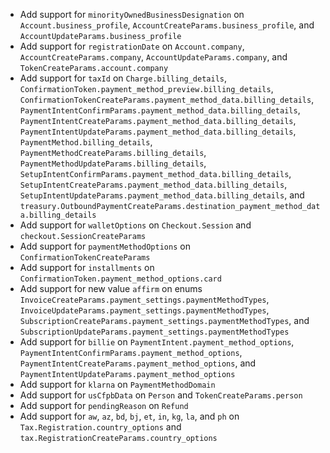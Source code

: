 * Add support for `minorityOwnedBusinessDesignation` on `Account.business_profile`, `AccountCreateParams.business_profile`, and `AccountUpdateParams.business_profile`
* Add support for `registrationDate` on `Account.company`, `AccountCreateParams.company`, `AccountUpdateParams.company`, and `TokenCreateParams.account.company`
* Add support for `taxId` on `Charge.billing_details`, `ConfirmationToken.payment_method_preview.billing_details`, `ConfirmationTokenCreateParams.payment_method_data.billing_details`, `PaymentIntentConfirmParams.payment_method_data.billing_details`, `PaymentIntentCreateParams.payment_method_data.billing_details`, `PaymentIntentUpdateParams.payment_method_data.billing_details`, `PaymentMethod.billing_details`, `PaymentMethodCreateParams.billing_details`, `PaymentMethodUpdateParams.billing_details`, `SetupIntentConfirmParams.payment_method_data.billing_details`, `SetupIntentCreateParams.payment_method_data.billing_details`, `SetupIntentUpdateParams.payment_method_data.billing_details`, and `treasury.OutboundPaymentCreateParams.destination_payment_method_data.billing_details`
* Add support for `walletOptions` on `Checkout.Session` and `checkout.SessionCreateParams`
* Add support for `paymentMethodOptions` on `ConfirmationTokenCreateParams`
* Add support for `installments` on `ConfirmationToken.payment_method_options.card`
* Add support for new value `affirm` on enums `InvoiceCreateParams.payment_settings.paymentMethodTypes`, `InvoiceUpdateParams.payment_settings.paymentMethodTypes`, `SubscriptionCreateParams.payment_settings.paymentMethodTypes`, and `SubscriptionUpdateParams.payment_settings.paymentMethodTypes`
* Add support for `billie` on `PaymentIntent.payment_method_options`, `PaymentIntentConfirmParams.payment_method_options`, `PaymentIntentCreateParams.payment_method_options`, and `PaymentIntentUpdateParams.payment_method_options`
* Add support for `klarna` on `PaymentMethodDomain`
* Add support for `usCfpbData` on `Person` and `TokenCreateParams.person`
* Add support for `pendingReason` on `Refund`
* Add support for `aw`, `az`, `bd`, `bj`, `et`, `in`, `kg`, `la`, and `ph` on `Tax.Registration.country_options` and `tax.RegistrationCreateParams.country_options`